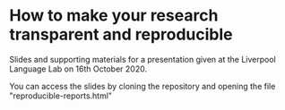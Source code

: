# How to make your research transparent and reproducible

Slides and supporting materials for a presentation given at the Liverpool Language Lab on 16th October 2020.

You can access the slides by cloning the repository and opening the file "reproducible-reports.html"

